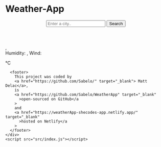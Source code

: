 # Weather-App
<!DOCTYPE html>
<html lang="en">
  <head>
    <meta charset="UTF-8" />
    <meta name="viewport" content="width=device-width, initial-scale=1.0" />
    <link rel="preconnect" href="https://fonts.googleapis.com" />
    <link rel="preconnect" href="https://fonts.gstatic.com" crossorigin />
    <link
      href="https://fonts.googleapis.com/css2?family=Roboto:ital,wght@0,100;0,300;0,400;0,500;0,700;0,900;1,100;1,300;1,400;1,500;1,700;1,900&display=swap"
      rel="stylesheet"
    />
    <link rel="stylesheet" href="src/style.css" />
    <script src="https://cdn.jsdelivr.net/npm/axios@1.1.2/dist/axios.min.js"></script>
    <title>Meteo App</title>
  </head>
  <body>
    <div class="weather-app">
      <header>
        <form class="search-form" id="search-form">
          <input
            type="search"
            placeholder="Enter a city.."
            required
            id="search-form-input"
            class="search-form-input"
          />
          <input type="submit" value="Search" class="search-form-button" />
        </form>
      </header>
      <main>
        <div class="weather-app-data">
          <div>
            <h1 class="weather-app-city" id="city"></h1>
            <p class="weather-app-details">
              <span id="time"></span>,
              <span id="description"></span>
              <br />
              Humidity: <strong id="humidity"></strong>, Wind:
              <strong id="wind-speed"></strong>
            </p>
          </div>
          <div class="weather-app-temperature-container">
            <div id="icon"></div>
            <div class="weather-app-temperature" id="temperature"></div>
            <div class="weatehr-app-unit">°C</div>
          </div>
        </div>
      </main>

      <footer>
        This project was coded by
        <a href="https://github.com/Sabelo/" target="_blank"> Matt Delac</a>,
        is
        <a href="https://github.com/Sabelo/WeatherApp" target="_blank"
          >open-sourced on GitHub</a
        >
        and
        <a href="https://weatherApp-shecodes-app.netlify.app/" target="_blank"
          >hosted on Netlify</a
        >
      </footer>
    </div>
    <script src="src/index.js"></script>
  </body>
</html>
